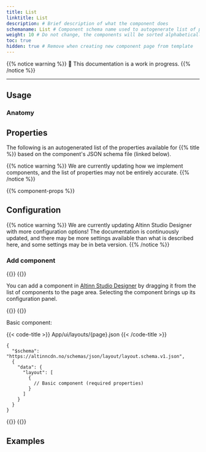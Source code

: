 ```yaml
---
title: List
linktitle: List
description: # Brief description of what the component does
schemaname: List # Component schema name used to autogenerate list of properties from json schema (replace with appropriate component name)
weight: 10 # Do not change, the components will be sorted alphabetically
toc: true
hidden: true # Remove when creating new component page from template
---
```


<!-- HOW TO USE THIS TEMPLATE
- Read the comments within each section for guidance.
- Delete comments and content that are not relevant.
- When the documentation is ready for publishing, remove "hidden: true" from the frontmatter.
- If the documentation is complete, remove the warning that it's a work in progress.

COMMON PROPERTIES
Documentation for properties that are common to multiple components is updated in separate files and added via shortcode.
Add documentation: Use the shortcode `property-docs` with pointy brackets and the argument `prop="{propName}"`. `propName` must match the filename (which should correspond to the JSON schema name).
Update/create documentation:
- Files, templates, and instructions are located under components/_common-props-content.
- Images are located under /assets/images/component-settings and are added via a separate shortcode (`image.html`).

EXAMPLES
- See Image, Checkboxes, RadioButtons, and Dropdown for examples.

-->

{{% notice warning %}}
🚧 This documentation is a work in progress.
{{% /notice %}}

---

## Usage

<!-- Brief description of the component and how it is used. -->

### Anatomy

<!-- 

Image/diagram with numbered callouts.
1. Take a screenshot of the basic version of the component with good copy (text).
2. Use the [PowerPoint file](../numbered-callouts-anatomy.pptx) to add numbers to the screenshot
3. Group screenshot and numbering, save as image, and add to documentation
4. Include key with description of callouts below using anatomy-list shortcode (see example for formatting).

Example:

![Example image and alt text anatomy](../image/image-and-alt-text-en.png)

{{% anatomy-list %}}
1. **Image**: Photo, screenshot, illustration, or graphic.
2. **Alternative text**: Used by screen readers and displayed if the image can not be rendered.
{{% /anatomy-list %}} 

-->

<!-- 
Add the following sections if relevant:

### Behavior

(How the component behaves in different contexts)

### Style

(Visual styling (e.g. alignment, padding, dos and don'ts))

### Best Practices

(Industry standards, dos and don'ts)

### Content guidelines

(E.g. punctuation rules, standard labels, etc.)

### Accessibility

(Component-specific best practices for accessibility.)

### Mobile

(How to apply component in mobile environments.)

### Related

(List of related components or patterns, include links)

-->

## Properties

The following is an autogenerated list of the properties available for {{% title %}} based on the component's JSON schema file (linked below).

{{% notice warning %}}
We are currently updating how we implement components, and the list of properties may not be entirely accurate.
{{% /notice %}}

<!-- The `component-props` shortcode automatically generates a list of component properties from the component's json schema.
The component name can be explicitly given as argument (e.g. `component-props "Grid"`).
If no argument is given, the shortcode pulls the component name from 'schemaname' in the frontmatter. 
If the component does not have a JSON schema, comment out the text and shortcode in this section and, if necessary, create a table manually with the most important properties (columns: Property, Type, Description).
-->

{{% component-props %}}

## Configuration

{{% notice warning %}}
We are currently updating Altinn Studio Designer with more configuration options!
 The documentation is continuously updated, and there may be more settings available than what is described here, and some settings may be in beta version.
{{% /notice %}}

### Add component

{{<content-version-selector classes="border-box">}}
{{<content-version-container version-label="Altinn Studio Designer">}}

You can add a component in [Altinn Studio Designer](/app/getting-started/) by dragging it from the list of components to the page area.
Selecting the component brings up its configuration panel.

{{</content-version-container>}}
{{<content-version-container version-label="Code">}}

Basic component:

{{< code-title >}}
App/ui/layouts/{page}.json
{{< /code-title >}}

```json{hl_lines="6-"}
{
  "$schema": "https://altinncdn.no/schemas/json/layout/layout.schema.v1.json",
  {
    "data": {
      "layout": [
        {
          // Basic component (required properties)
        }
      ]
    }
  }
}
```

{{</content-version-container>}}
{{</content-version-selector>}}

<!-- 
Add sections describing the configuration of properties specific for the component.
- Use the below Designer/Code tabs shortcode to display the settings.
- Include screenshots and examples where appropriate.
- If the settings are not available in Altinn Studio, use only the Code tab and add the following shortcode directly under the section heading:
    {{% notice info %}}
    The settings for this property is currently not available in Altinn Studio and must be configured manually.
    {{% /notice %}}
- Add file path or other info within the code-title shortcode (shown at the top of the code block)
- Consider highlighting relevant parts of the code using hl_lines
- Add documentation for common properties using the shortcode `property-docs` with pointy brackets and the argument `prop="{propName}"`. `propName` must match the filename (which should correspond to the JSON schema name).

Shortcode for tabs:

{{<content-version-selector classes="border-box">}}
{{<content-version-container version-label="Altinn Studio Designer">}}

{{</content-version-container>}}

{{<content-version-container version-label="Code">}}

{{< code-title >}}
App/ui/layouts/{page}.json
{{< /code-title >}}

```json{hl_lines=""}
{
  // component properties
}
```

{{</content-version-container>}}
{{</content-version-selector>}}

-->

## Examples

<!-- One or more examples of configuration (if relevant) -->
